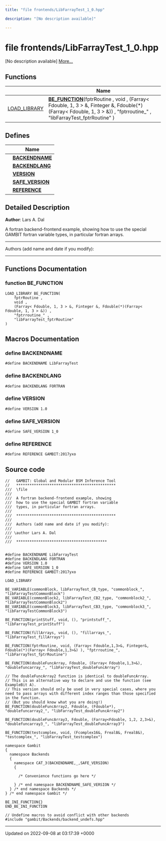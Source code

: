 ```yaml
---
title: "file frontends/LibFarrayTest_1_0.hpp"

description: "[No description available]"

---
```


# file frontends/LibFarrayTest_1_0.hpp

[No description available] [More...](#detailed-description)

## Functions

|                | Name           |
| -------------- | -------------- |
| [LOAD_LIBRARY](/documentation/code/files/frontend__macros_8hpp/#define-load-library) | **[BE_FUNCTION](/documentation/code/files/libfarraytest__1__0_8hpp/#function-be-function)**(fptrRoutine , void , (Farray< Fdouble, 1, 3 > &, Finteger &, Fdouble(*)(Farray< Fdouble, 1, 3 > &)) , "fptrroutine_" , "libFarrayTest_fptrRoutine" ) |

## Defines

|                | Name           |
| -------------- | -------------- |
|  | **[BACKENDNAME](/documentation/code/files/libfarraytest__1__0_8hpp/#define-backendname)**  |
|  | **[BACKENDLANG](/documentation/code/files/libfarraytest__1__0_8hpp/#define-backendlang)**  |
|  | **[VERSION](/documentation/code/files/libfarraytest__1__0_8hpp/#define-version)**  |
|  | **[SAFE_VERSION](/documentation/code/files/libfarraytest__1__0_8hpp/#define-safe-version)**  |
|  | **[REFERENCE](/documentation/code/files/libfarraytest__1__0_8hpp/#define-reference)**  |

## Detailed Description


**Author**: Lars A. Dal

A fortran backend-frontend example, showing how to use the special GAMBIT fortran variable types, in particular fortran arrays.



------------------

Authors (add name and date if you modify):



------------------


## Functions Documentation

### function BE_FUNCTION

```
LOAD_LIBRARY BE_FUNCTION(
    fptrRoutine ,
    void ,
    (Farray< Fdouble, 1, 3 > &, Finteger &, Fdouble(*)(Farray< Fdouble, 1, 3 > &)) ,
    "fptrroutine_" ,
    "libFarrayTest_fptrRoutine" 
)
```




## Macros Documentation

### define BACKENDNAME

```
#define BACKENDNAME LibFarrayTest
```


### define BACKENDLANG

```
#define BACKENDLANG FORTRAN
```


### define VERSION

```
#define VERSION 1.0
```


### define SAFE_VERSION

```
#define SAFE_VERSION 1_0
```


### define REFERENCE

```
#define REFERENCE GAMBIT:2017yxo
```


## Source code

```
//   GAMBIT: Global and Modular BSM Inference Tool
//   *********************************************
///  \file
///
///  A fortran backend-frontend example, showing
///  how to use the special GAMBIT fortran variable
///  types, in particular fortran arrays.
///
///  *********************************************
///
///  Authors (add name and date if you modify):
///
/// \author Lars A. Dal
///
///  *****************************************


#define BACKENDNAME LibFarrayTest
#define BACKENDLANG FORTRAN
#define VERSION 1.0
#define SAFE_VERSION 1_0
#define REFERENCE GAMBIT:2017yxo

LOAD_LIBRARY

BE_VARIABLE(commonBlock, libFarrayTest_CB_type, "commonblock_", "libFarrayTestCommonBlock")
BE_VARIABLE(commonBlock2, libFarrayTest_CB2_type, "commonblock2_", "libFarrayTestCommonBlock2")
BE_VARIABLE(commonBlock3, libFarrayTest_CB3_type, "commonblock3_", "libFarrayTestCommonBlock3")

BE_FUNCTION(printStuff, void, (), "printstuff_", "libFarrayTest_printStuff")

BE_FUNCTION(fillArrays, void, (), "fillarrays_", "libFarrayTest_fillArrays")

BE_FUNCTION(fptrRoutine, void, (Farray< Fdouble,1,3>&, Finteger&, Fdouble(*)(Farray< Fdouble,1,3>&) ), "fptrroutine_", "libFarrayTest_fptrRoutine")

BE_FUNCTION(doubleFuncArray, Fdouble, (Farray< Fdouble,1,3>&), "doublefuncarray_", "libFarrayTest_doubleFuncArray")

// The doubleFuncArray2 function is identical to doubleFuncArray.
// This is an alternative way to declare and use the function (see ExampleBit A).
// This version should only be used in very special cases, where you need to pass arrays with different index ranges than those specified in the function.
// (But you should know what you are doing!)
BE_FUNCTION(doubleFuncArray2, Fdouble, (Fdouble*), "doublefuncarray2_", "libFarrayTest_doubleFuncArray2")

BE_FUNCTION(doubleFuncArray3, Fdouble, (Farray<Fdouble, 1,2, 2,3>&), "doublefuncarray3_", "libFarrayTest_doubleFuncArray3")

BE_FUNCTION(testcomplex, void, (Fcomplex16&, Freal8&, Freal8&), "testcomplex_", "libFarrayTest_testcomplex")

namespace Gambit
{
  namespace Backends
  {
    namespace CAT_3(BACKENDNAME,_,SAFE_VERSION)
    {

      /* Convenience functions go here */

    } /* end namespace BACKENDNAME_SAFE_VERSION */
  } /* end namespace Backends */
} /* end namespace Gambit */

BE_INI_FUNCTION{}
END_BE_INI_FUNCTION

// Undefine macros to avoid conflict with other backends
#include "gambit/Backends/backend_undefs.hpp"
```


-------------------------------

Updated on 2022-09-08 at 03:17:39 +0000
